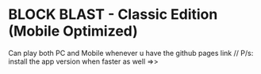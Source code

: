 # BLOCK BLAST - Classic Edition (Mobile Optimized)

Can play both PC and Mobile whenever u have the github pages link //
P/s: install the app version when faster as well =>>
